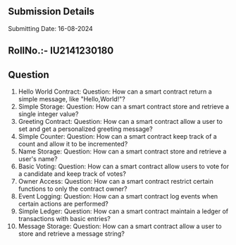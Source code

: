 ## Submission Details
Submitting Date: 16-08-2024

## RollNo.:- IU2141230180

## Question 
1. Hello World Contract:
     Question: How can a smart contract return a simple message, like "Hello,World!"?
2. Simple Storage:
     Question: How can a smart contract store and retrieve a single integer value?
3. Greeting Contract:
     Question: How can a smart contract allow a user to set and get a personalized greeting message?
4. Simple Counter:
     Question: How can a smart contract keep track of a count and allow it to be incremented?
5. Name Storage:
     Question: How can a smart contract store and retrieve a user's name?
6. Basic Voting:
     Question: How can a smart contract allow users to vote for a candidate and keep track of votes?
7. Owner Access:
     Question: How can a smart contract restrict certain functions to only the contract owner?
8. Event Logging:
     Question: How can a smart contract log events when certain actions are performed?
9. Simple Ledger:
     Question: How can a smart contract maintain a ledger of transactions with basic entries?
10. Message Storage:
     Question: How can a smart contract allow a user to store and retrieve a message string?
